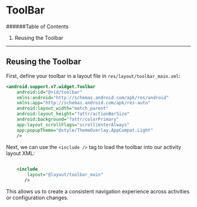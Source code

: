 #  ToolBar
######Table of Contents
1. Reusing the Toolbar

---

## Reusing the Toolbar

First, define your toolbar in a layout file in `res/layout/toolbar_main.xml`:

```xml
<android.support.v7.widget.Toolbar
    android:id="@+id/toolbar"
    xmlns:android="http://schemas.android.com/apk/res/android"
    xmlns:app="http://schemas.android.com/apk/res-auto"
    android:layout_width="match_parent"
    android:layout_height="?attr/actionBarSize"
    android:background="?attr/colorPrimary"
    app:layout_scrollFlags="scroll|enterAlways"
    app:popupTheme="@style/ThemeOverlay.AppCompat.Light"
    />
```

Next, we can use the `<include />` tag to load the toolbar into our activity layout XML:

```xml
    
    <include
        layout="@layout/toolbar_main"
       /> 

```

This allows us to create a consistent navigation experience across activities or configuration changes.
